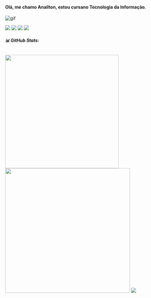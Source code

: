 #### <h4> **Olá, me chamo Anailton, estou cursano Tecnologia da Informação.** <h4>

![gif](https://miro.medium.com/v2/resize:fit:1358/0*eIhVp0KXrXSSHORN.gif)


<div> 
  <a href="https://www.youtube.com/@nordestgames3498" target="_blank"><img src="https://img.shields.io/badge/YouTube-FF0000?style=for-the-badge&logo=youtube&logoColor=white" target="_blank"></a>
  <a href="https://instagram.com/anailtonf" target="_blank"><img src="https://img.shields.io/badge/-Instagram-%23E4405F?style=for-the-badge&logo=instagram&logoColor=white" target="_blank"></a>
 	<a href="https://www.twitch.tv/nordestgames" target="_blank"><img src="https://img.shields.io/badge/Twitch-9146FF?style=for-the-badge&logo=twitch&logoColor=white" target="_blank"></a>
  <a href = "mailto:anailton.af.af@gmail.com"><img src="https://img.shields.io/badge/-Gmail-%23333?style=for-the-badge&logo=gmail&logoColor=white" target="_blank"></a>
  
</div>


###### **📊 GitHub Stats:**
<img src="https://github-readme-stats-wheat-two-53.vercel.app/api?username=NordestGames&theme=neon&hide_border=false&include_all_commits=false&count_private=false"  width="364px" />                    <img src="https://github-readme-streak-stats.herokuapp.com/?user=NordestGames&theme=neon&hide_border=false"  width="400px" />
![](https://github-readme-stats-wheat-two-53.vercel.app/api/top-langs/?username=NordestGames&theme=neon&hide_border=false&include_all_commits=false&count_private=false&layout=compact)

<div>
